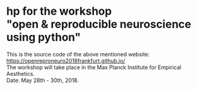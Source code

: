 # hp for the workshop <br/> "open & reproducible neuroscience using python" 

This is the source code of the above mentioned website: https://openreproneuro2018frankfurt.github.io/  
The workshop will take place in the Max Planck Institute for Empirical Aesthetics.  
Date: May 28th - 30th, 2018.
